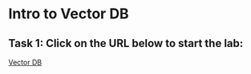 # Intro to Vector DB

## Task 1: Click on the URL below to start the lab:
<a href="https://apexapps.oracle.com/pls/apex/r/dbpm/livelabs/view-workshop?wid=3927">Vector DB</a> 
